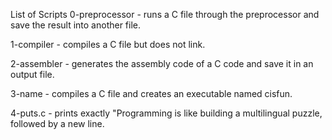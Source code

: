List of Scripts
0-preprocessor - runs a C file through the preprocessor and save the result into another file.

1-compiler -  compiles a C file but does not link.

2-assembler - generates the assembly code of a C code and save it in an output file.

3-name - compiles a C file and creates an executable named cisfun.

4-puts.c - prints exactly "Programming is like building a multilingual puzzle, followed by a new line.


